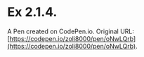 # Ex 2.1.4.

A Pen created on CodePen.io. Original URL: [https://codepen.io/zoli8000/pen/oNwLQrb](https://codepen.io/zoli8000/pen/oNwLQrb).


